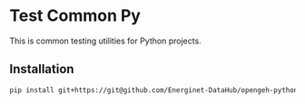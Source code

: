 # Test Common Py

This is common testing utilities for Python projects.

## Installation

```bash
pip install git+https://git@github.com/Energinet-DataHub/opengeh-python-packages@2.4.2#subdirectory=source/testcommon"
```
